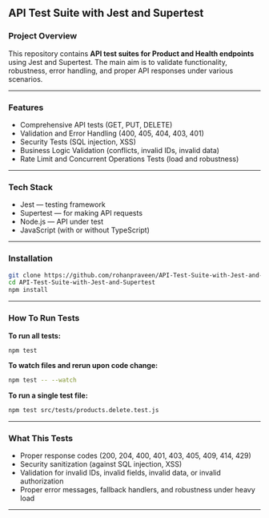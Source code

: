 

## API Test Suite with Jest and Supertest

### Project Overview

This repository contains **API test suites for Product and Health endpoints** using Jest and Supertest.
The main aim is to validate functionality, robustness, error handling, and proper API responses under various scenarios.

---

### Features

* Comprehensive API tests (GET, PUT, DELETE)
* Validation and Error Handling (400, 405, 404, 403, 401)
* Security Tests (SQL injection, XSS)
* Business Logic Validation (conflicts, invalid IDs, invalid data)
* Rate Limit and Concurrent Operations Tests (load and robustness)

---

### Tech Stack

* Jest — testing framework
* Supertest — for making API requests
* Node.js — API under test
* JavaScript (with or without TypeScript)

---

### Installation

```bash
git clone https://github.com/rohanpraveen/API-Test-Suite-with-Jest-and-Supertest.git
cd API-Test-Suite-with-Jest-and-Supertest
npm install
```

---

### How To Run Tests

**To run all tests:**

```bash
npm test
```

**To watch files and rerun upon code change:**

```bash
npm test -- --watch
```

**To run a single test file:**

```bash
npm test src/tests/products.delete.test.js
```

---



### What This Tests

* Proper response codes (200, 204, 400, 401, 403, 405, 409, 414, 429)
* Security sanitization (against SQL injection, XSS)
* Validation for invalid IDs, invalid fields, invalid data, or invalid authorization
* Proper error messages, fallback handlers, and robustness under heavy load

---

